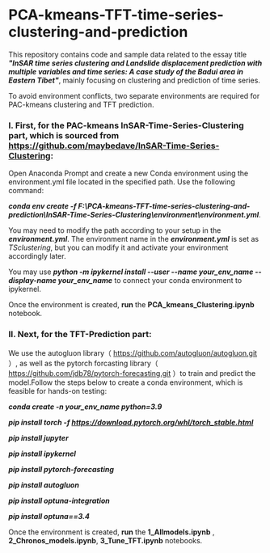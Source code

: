 # PCA-kmeans-TFT-time-series-clustering-and-prediction
This repository contains code and sample data related to the essay title ***"InSAR time series clustering and Landslide displacement prediction with multiple variables and time series: A case study of the Badui area in Eastern Tibet"***, mainly focusing on clustering and prediction of time series.

To avoid environment conflicts, two separate environments are required for PAC-kmeans clustering and TFT prediction.

### I. First, for the PAC-kmeans InSAR-Time-Series-Clustering part, which is sourced from https://github.com/maybedave/InSAR-Time-Series-Clustering:

Open Anaconda Prompt and create a new Conda environment using the environment.yml file located in the specified path. Use the following command:

***conda env create -f F:\PCA-kmeans-TFT-time-series-clustering-and-prediction\InSAR-Time-Series-Clustering\environment\environment.yml***. 

You may need to modify the path according to your setup in the ***environment.yml***. The environment name in the ***environment.yml*** is set as _TSclustering_, but you can modify it and activate your environment accordingly later.

You may use ***python -m ipykernel install --user --name your_env_name --display-name your_env_name*** to connect your conda environment to ipykernel.

Once the environment is created, **run** the **PCA_kmeans_Clustering.ipynb** notebook.

### II. Next, for the TFT-Prediction part:

We use the autogluon library（ https://github.com/autogluon/autogluon.git ）, as well as the pytorch forcasting library（ https://github.com/jdb78/pytorch-forecasting.git ）to train and predict the model.Follow the steps below to create a conda environment, which is feasible for hands-on testing:

***conda create -n your_env_name python=3.9***

***pip install torch -f https://download.pytorch.org/whl/torch_stable.html***

***pip install jupyter***

***pip install ipykernel***

***pip install pytorch-forecasting***

***pip install autogluon***

***pip install optuna-integration***

***pip install optuna==3.4***

Once the environment is created, **run** the **1_Allmodels.ipynb** , **2_Chronos_models.ipynb**, **3_Tune_TFT.ipynb** notebooks.
